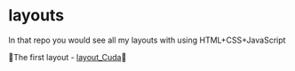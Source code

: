 # layouts
In that repo you would see all my layouts with using HTML+CSS+JavaScript

💝The first layout - <a href="https://kriks999.github.io/layouts/layouts_Cuda/">layout_Cuda</a>💝
